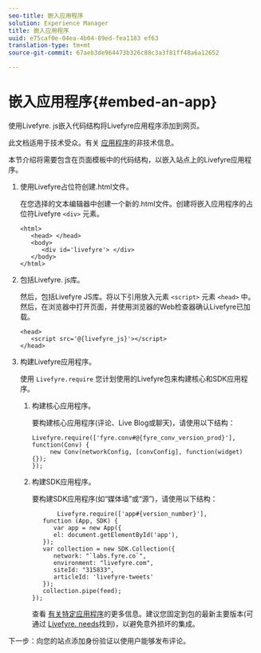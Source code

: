 ```yaml
---
seo-title: 嵌入应用程序
solution: Experience Manager
title: 嵌入应用程序
uuid: e75caf0e-04ea-4b04-89ed-fea1183 ef63
translation-type: tm+mt
source-git-commit: 67aeb3de964473b326c88c3a3f81ff48a6a12652

---
```



# 嵌入应用程序{#embed-an-app}

使用Livefyre. js嵌入代码结构将Livefyre应用程序添加到网页。

此文档适用于技术受众。有关 [应用程序](/help/using/c-about-apps/c-about-apps.md)的非技术信息。

本节介绍将需要包含在页面模板中的代码结构，以嵌入站点上的Livefyre应用程序。

1. 使用Livefyre占位符创建.html文件。

   在您选择的文本编辑器中创建一个新的.html文件。创建将嵌入应用程序的占位符Livefyre `<div>` 元素。

   ```
   <html> 
      <head> </head> 
      <body> 
         <div id='livefyre'> </div> 
      </body> 
   </html>
   ```

1. 包括Livefyre. js库。

   然后，包括Livefyre JS库。将以下引用放入元素 `<script>` 元素 `<head>` 中。然后，在浏览器中打开页面，并使用浏览器的Web检查器确认Livefyre已加载。

   ```
   <head> 
      <script src='@{livefyre_js}'></script> 
   </head> 
   ```

1. 构建Livefyre应用程序。

   使用 `Livefyre.require` 您计划使用的Livefyre包来构建核心和SDK应用程序。

   1. 构建核心应用程序。

      要构建核心应用程序(评论、Live Blog或聊天)，请使用以下结构：

      ```
      Livefyre.require(['fyre.conv#@{fyre_conv_version_prod}'], function(Conv) { 
           new Conv(networkConfig, [convConfig], function(widget) {});  
      });  
      ```

   1. 构建SDK应用程序。

      要构建SDK应用程序(如“媒体墙”或“源”)，请使用以下结构：

      ```
             Livefyre.require(['app#{version_number}'], 
         function (App, SDK) { 
            var app = new App({ 
            el: document.getElementById('app'), 
         }); 
         var collection = new SDK.Collection({ 
            network: "`labs.fyre.co`", 
            environment: "livefyre.com", 
            siteId: "315833", 
            articleId: 'livefyre-tweets' 
         }); 
         collection.pipe(feed); 
      }); 
      ```

      查看 [有关特定应用程序](/help/using/c-about-apps/c-about-apps.md)的更多信息。建议您固定到包的最新主要版本(可通过 [Livefyre. needs](https://cdn.livefyre.com/packages.html)找到)，以避免意外损坏的集成。

下一步：向您的站点添加身份验证以使用户能够发布评论。
